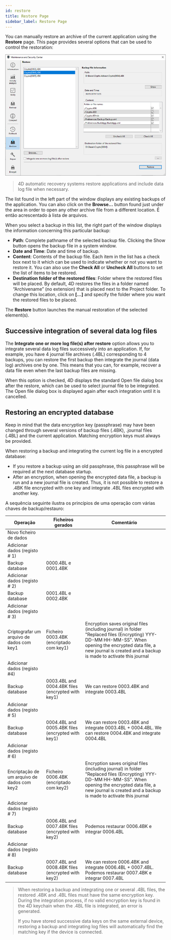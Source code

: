 ```yaml
---
id: restore
title: Restore Page
sidebar_label: Restore Page
---
```


You can manually restore an archive of the current application using the **Restore** page. This page provides several options that can be used to control the restoration:

![](../assets/en/MSC/MSC_restore.png)

> 4D automatic recovery systems restore applications and include data log file when necessary.

The list found in the left part of the window displays any existing backups of the application. You can also click on the **Browse...** button found just under the area in order to open any other archive file from a different location. É então acrescentado à lista de arquivos.

When you select a backup in this list, the right part of the window displays the information concerning this particular backup:

- **Path**: Complete pathname of the selected backup file. Clicking the Show button opens the backup file in a system window.
- **Date and Time**: Date and time of backup.
- **Content**: Contents of the backup file. Each item in the list has a check box next to it which can be used to indicate whether or not you want to restore it. You can also use the **Check All** or **Uncheck All** buttons to set the list of items to be restored.
- **Destination folder of the restored files**: Folder where the restored files will be placed. By default, 4D restores the files in a folder named “Archivename” (no extension) that is placed next to the Project folder. To change this location, click on **[...]** and specify the folder where you want the restored files to be placed.

The **Restore** button launches the manual restoration of the selected element(s).

## Successive integration of several data log files

The **Integrate one or more log file(s) after restore** option allows you to integrate several data log files successively into an application. If, for example, you have 4 journal file archives (.4BL) corresponding to 4 backups, you can restore the first backup then integrate the journal (data log) archives one by one. This means that you can, for example, recover a data file even when the last backup files are missing.

When this option is checked, 4D displays the standard Open file dialog box after the restore, which can be used to select journal file to be integrated. The Open file dialog box is displayed again after each integration until it is cancelled.

## Restoring an encrypted database

Keep in mind that the data encryption key (passphrase) may have been changed through several versions of backup files (.4BK), .journal files (.4BL) and the current application. Matching encryption keys must always be provided.

When restoring a backup and integrating the current log file in a encrypted database:

- If you restore a backup using an old passphrase, this passphrase will be required at the next database startup.
- After an encryption, when opening the encrypted data file, a backup is run and a new journal file is created. Thus, it is not possible to restore a .4BK file encrypted with one key and integrate .4BL files encrypted with another key.

A sequência seguinte ilustra os princípios de uma operação com várias chaves de backup/restauro:


| Operação                                    | Ficheiros gerados                                 | Comentário                                                                                                                                                                                                                   |
| ------------------------------------------- | ------------------------------------------------- | ---------------------------------------------------------------------------------------------------------------------------------------------------------------------------------------------------------------------------- |
| Novo ficheiro de dados                      |                                                   |                                                                                                                                                                                                                              |
| Adicionar dados (registo # 1)               |                                                   |                                                                                                                                                                                                                              |
| Backup database                             | 0000.4BL e 0001.4BK                               |                                                                                                                                                                                                                              |
| Adicionar dados (registo # 2)               |                                                   |                                                                                                                                                                                                                              |
| Backup database                             | 0001.4BL e 0002.4BK                               |                                                                                                                                                                                                                              |
| Adicionar dados (registo # 3)               |                                                   |                                                                                                                                                                                                                              |
| Criptografar um arquivo de dados com key1   | Ficheiro 0003.4BK (encriptado com key1)           | Encryption saves original files (including journal) in folder "Replaced files (Encrypting) YYY-DD-MM HH-MM-SS". When opening the encrypted data file, a new journal is created and a backup is made to activate this journal |
| Adicionar dados (registo #4)                |                                                   |                                                                                                                                                                                                                              |
| Backup database                             | 0003.4BL and 0004.4BK files (encrypted with key1) | We can restore 0003.4BK and integrate 0003.4BL                                                                                                                                                                               |
| Adicionar dados (registo # 5)               |                                                   |                                                                                                                                                                                                                              |
| Backup database                             | 0004.4BL and 0005.4BK files (encrypted with key1) | We can restore 0003.4BK and integrate 0003.4BL + 0004.4BL. We can restore 0004.4BK and integrate 0004.4BL                                                                                                                    |
| Adicionar dados (registo # 6)               |                                                   |                                                                                                                                                                                                                              |
| Encriptação de um arquivo de dados com key2 | Ficheiro 0006.4BK (encriptado com key2)           | Encryption saves original files (including journal) in folder "Replaced files (Encrypting) YYY-DD-MM HH-MM-SS". When opening the encrypted data file, a new journal is created and a backup is made to activate this journal |
| Adicionar dados (registo # 7)               |                                                   |                                                                                                                                                                                                                              |
| Backup database                             | 0006.4BL and 0007.4BK files (encrypted with key2) | Podemos restaurar 0006.4BK e integrar 0006.4BL                                                                                                                                                                               |
| Adicionar dados (registo # 8)               |                                                   |                                                                                                                                                                                                                              |
| Backup database                             | 0007.4BL and 0008.4BK files (encrypted with key2) | We can restore 0006.4BK and integrate 0006.4BL + 0007.4BL. Podemos restaurar 0007.4BK e integrar 0007.4BL                                                                                                                    |
> When restoring a backup and integrating one or several .4BL files, the restored .4BK and .4BL files must have the same encryption key. During the integration process, if no valid encryption key is found in the 4D keychain when the .4BL file is integrated, an error is generated.
> 
> If you have stored successive data keys on the same external device, restoring a backup and integrating log files will automatically find the matching key if the device is connected.
